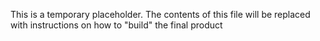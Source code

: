 This is a temporary placeholder. The contents of this file will be replaced with instructions on how to "build" the final product
